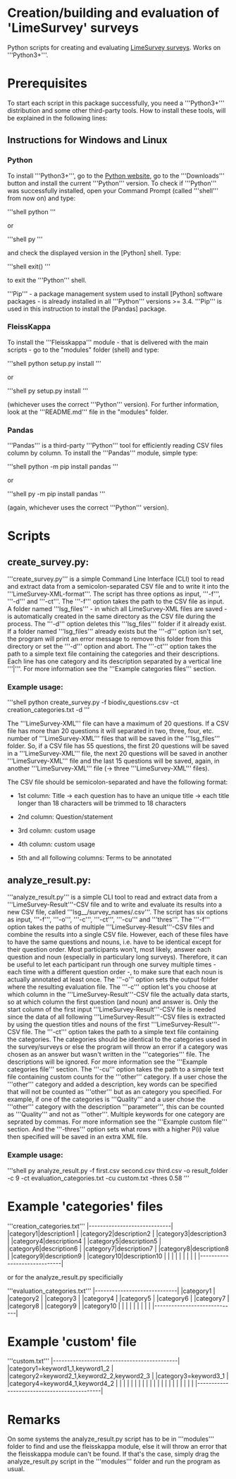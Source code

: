 # Creation/building and evaluation of 'LimeSurvey' surveys

Python scripts for creating and evaluating [LimeSurvey surveys](https://www.limesurvey.org/). Works on '''Python3+'''.



# Prerequisites

To start each script in this package successfully, you need a '''Python3+''' distribution and some other third-party tools.
How to install these tools, will be explained in the following lines:

## Instructions for Windows and Linux

### Python

To install '''Python3+''', go to the [Python website](https://www.python.org/), go to the '''Downloads''' button and install
the current '''Python''' version.
To check if '''Python''' was successfully installed, open your Command Prompt (called '''shell''' from now on) and type:

'''shell
python
'''

or

'''shell
py
'''

and check the displayed version in the [Python] shell. Type:

'''shell
exit()
'''

to exit the '''Python''' shell.

'''Pip''' - a package management system used to install [Python] software packages - is already installed in all '''Python''' versions >= 3.4.
'''Pip''' is used in this instruction to install the [Pandas] package.


### FleissKappa

To install the '''Fleisskappa''' module - that is delivered with the main scripts - go to the "modules" folder (shell) and type:

'''shell
python setup.py install
'''

or

'''shell
py setup.py install
'''

(whichever uses the correct '''Python''' version). For further information, look at the '''README.md''' file in the "modules" folder.


### Pandas

'''Pandas''' is a third-party '''Python''' tool for efficiently reading CSV files column by column. To install the '''Pandas''' module, simple type:

'''shell
python -m pip install pandas
'''

or

'''shell
py -m pip install pandas
'''

(again, whichever uses the correct '''Python''' version).



# Scripts

## create_survey.py:

'''create_survey.py''' is a simple Command Line Interface (CLI) tool to read and extract data from a semicolon-separated CSV file and to
write it into the '''LimeSurvey-XML-format'''. The script has three options as input, '''-f''', '''-d''' and '''-ct'''.
The '''-f''' option takes the path to the CSV file as input. A folder named '''lsg_files''' - in which all LimeSurvey-XML files are saved - is automatically created in the same directory as the CSV file during the process.
The '''-d''' option deletes this '''lsg_files''' folder if it already exist. If a folder named '''lsg_files''' already exists but the '''-d''' option isn't set, the program will print an error message to remove this folder from this directory or set the '''-d''' option and abort.
The '''-ct''' option takes the path to a simple text file containing the categories and their descriptions. Each line has one category and its description separated by a vertical line '''|'''. For more information see
the '''Example categories files''' section.

### Example usage:

'''shell
python create_survey.py -f biodiv_questions.csv -ct creation_categories.txt -d
'''

The '''LimeSurvey-XML''' file can have a maximum of 20 questions. If a CSV file has more than 20 questions it will separated in two, three,
four, etc. number of '''LimeSurvey-XML''' files that will be saved in the '''lsg_files''' folder. So, if a CSV file has 55 questions, the first
20 questions will be saved in a '''LimeSurvey-XML''' file, the next 20 questions will be saved in another '''LimeSurvey-XML''' file and the last
15 questions will be saved, again, in another '''LimeSurvey-XML''' file (-> three '''LimeSurvey-XML''' files).

The CSV file should be semicolon-separated and have the following format:

* 1st column: Title
    -> each question has to have an unique title
    -> each title longer than 18 characters will be trimmed to 18 characters

* 2nd column: Question/statement

* 3rd column: custom usage

* 4th column: custom usage

* 5th and all following columns: Terms to be annotated


## analyze_result.py:

'''analyze_result.py''' is a simple CLI tool to read and extract data from a '''LimeSurvey-Result'''-CSV file and to write and evaluate its
results into a new CSV file, called '''lsg__/survey_names/.csv'''. The script has six options as input, '''-f''', '''-o''', '''-c''', '''-ct''', '''-cu''' and '''thres'''.
The '''-f''' option takes the paths of multiple '''LimeSurvey-Result'''-CSV files and combine the results into a single CSV file. However, each of these
files have to have the same questions and nouns, i.e. have to be identical except for their question order. Most participants won't, most likely, answer each question and noun (especially in particulary long surveys). Therefore, it can be useful to let each participant run through one survey multiple times - each time with a different question order -, to make sure that each noun is actually annotated
at least once.
The '''-o''' option sets the output folder where the resulting evaluation file.
The '''-c''' option let's you choose at which column in the '''LimeSurvey-Result'''-CSV file the actually data starts, so at which column the first question (and noun) and answer is. Only the start column of the first input '''LimeSurvey-Result'''-CSV file is needed since the data of all following '''LimeSurvey-Result'''-CSV files is extracted by using the question titles and nouns of the first '''LimeSurvey-Result'''-CSV file.
The '''-ct''' option takes the path to a simple text file containing the categories. The categories should be identical to the categories used in the survey/surveys or else the program will throw an error if a category was chosen as an answer but wasn't written in the '''categories''' file. The descriptions will be ignored. For more information see the '''Example categories file''' section.
The '''-cu''' option takes the path to a simple text file containing custom counts for the '''other''' category. If a user chose the '''other''' category and added a description, key words can be specified that will not be counted as '''other''' but as an category you specified. For example, if one of the categories is '''Quality''' and a user chose the '''other''' category with the description '''parameter''', this can be counted as '''Quality''' and not as '''other'''. Multiple keywords for one category are seprated by commas. For more information see the '''Example custom file''' section.
And the '''-thres''' option sets what rows with a higher P(i) value then specified will be saved in an extra XML file.


### Example usage:

'''shell
py analyze_result.py -f first.csv second.csv third.csv -o result_folder -c 9 -ct evaluation_categories.txt -cu custom.txt -thres 0.58
'''



# Example 'categories' files

'''creation_categories.txt'''
|-----------------------------|
|category1|description1       |
|category2|description2       |
|category3|description3       |
|category4|description4       |
|category5|description5       |
|category6|description6       |
|category7|description7       |
|category8|description8       |
|category9|description9       |
|category10|description10     |
|                             |
|                             |
|                             |
|                             |
|-----------------------------|

or for the analyze_result.py specificially

'''evaluation_categories.txt'''
|-----------------------------|
|category1                    |
|category2                    |
|category3                    |
|category4                    |
|category5                    |
|category6                    |
|category7                    |
|category8                    |
|category9                    |
|category10                   |
|                             |
|                             |
|                             |
|                             |
|-----------------------------|



# Example 'custom' file

'''custom.txt'''
|--------------------------------------------|
|category1=keyword1_1,keyword1_2             |
|category2=keyword2_1,keyword2_2,keyword2_3  |
|category3=keyword3_1                        |
|category4=keyword4_1,keyword4_2             |
|                                            |
|                                            |
|                                            |
|                                            |
|                                            |
|                                            |
|                                            |
|                                            |
|                                            |
|                                            |
|--------------------------------------------|



# Remarks

On some systems the analyze_result.py script has to be in '''modules''' folder to find and use the fleisskappa module, else it will throw
an error that the fleisskappa module can't be found. If that's the case, simply drag the analyze_result.py script in the '''modules''' folder
and run the program as usual.
